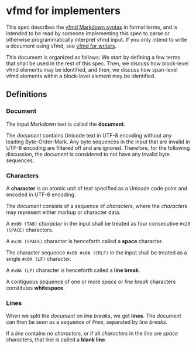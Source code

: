 # vfmd for implementers

This spec describes the [vfmd Markdown syntax] in formal terms, and
is intended to be read by someone implementing this spec to parse or
otherwise programmatically interpret vfmd input. If you only intend
to write a document using vfmd, see [vfmd for writers].

[vfmd Markdown syntax]: introduction.md
[vfmd for writers]: for_writers.md

This document is organized as follows: We start by defining a few terms
that shall be used in the rest of this spec. Then, we discuss how
block-level vfmd elements may be identified, and then, we discuss how
span-level vfmd elements within a block-level element may be identified.

## Definitions

### Document

The input Markdown text is called the **document**.

The _document_ contains Unicode text in UTF-8 encoding without any
leading Byte-Order-Mark. Any byte sequences in the input that are
invalid in UTF-8 encoding are filtered off and are ignored. Therefore,
for the following discussion, the _document_ is considered to not have
any invalid byte sequences.

### Characters

A **character** is an atomic unit of text specified as a Unicode code
point and encoded in UTF-8 encoding.

The _document_ consists of a sequence of _characters_, where the
_characters_ may represent either markup or character data.

A `#x09 (TAB)` _character_ in the input shall be treated as four
consecutive `#x20 (SPACE)` characters.

A `#x20 (SPACE)` character is henceforth called a **space** character.

The character sequence `#x0D #x0A (CRLF)` in the input shall be treated
as a single `#x0A (LF)` character.

A `#x0A (LF)` character is henceforth called a **line break**.

A contiguous sequence of one or more _space_ or _line break_ characters
constitutes **whitespace**.

### Lines

When we split the _document_ on _line breaks_, we get **lines**. The
_document_ can then be seen as a sequence of _lines_, separated by _line
breaks_.

If a _line_ contains no _characters_, or if all _characters_ in the
_line_ are _space_ characters, that line is called a **blank line**.


